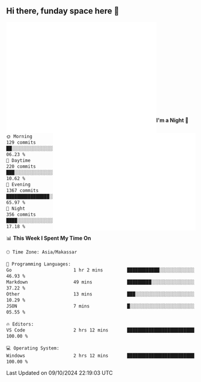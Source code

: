## Hi there, funday space here 🚀

<img align="left" width="400" alt="🌞" src="https://raw.githubusercontent.com/fhasnur/fhasnur/master/general.svg?token=ATQS65TR7ETTG5RLJUDIDBLBN34HE">
<img align="right" width="380" alt="🌞" src="https://raw.githubusercontent.com/fhasnur/fhasnur/master/statistics.svg?token=ATQS65TR7ETTG5RLJUDIDBLBN34HE">

<br><br><br><br><br><br><br><br><br><br><br><br><br><br>

<!--START_SECTION:waka-->
**I'm a Night 🦉** 

```text
🌞 Morning                129 commits         ██░░░░░░░░░░░░░░░░░░░░░░░   06.23 % 
🌆 Daytime                220 commits         ███░░░░░░░░░░░░░░░░░░░░░░   10.62 % 
🌃 Evening                1367 commits        ████████████████░░░░░░░░░   65.97 % 
🌙 Night                  356 commits         ████░░░░░░░░░░░░░░░░░░░░░   17.18 % 
```


📊 **This Week I Spent My Time On** 

```text
🕑︎ Time Zone: Asia/Makassar

💬 Programming Languages: 
Go                       1 hr 2 mins         ████████████░░░░░░░░░░░░░   46.93 % 
Markdown                 49 mins             █████████░░░░░░░░░░░░░░░░   37.22 % 
Other                    13 mins             ███░░░░░░░░░░░░░░░░░░░░░░   10.29 % 
JSON                     7 mins              █░░░░░░░░░░░░░░░░░░░░░░░░   05.55 % 

🔥 Editors: 
VS Code                  2 hrs 12 mins       █████████████████████████   100.00 % 

💻 Operating System: 
Windows                  2 hrs 12 mins       █████████████████████████   100.00 % 
```


 Last Updated on 09/10/2024 22:19:03 UTC
<!--END_SECTION:waka-->
